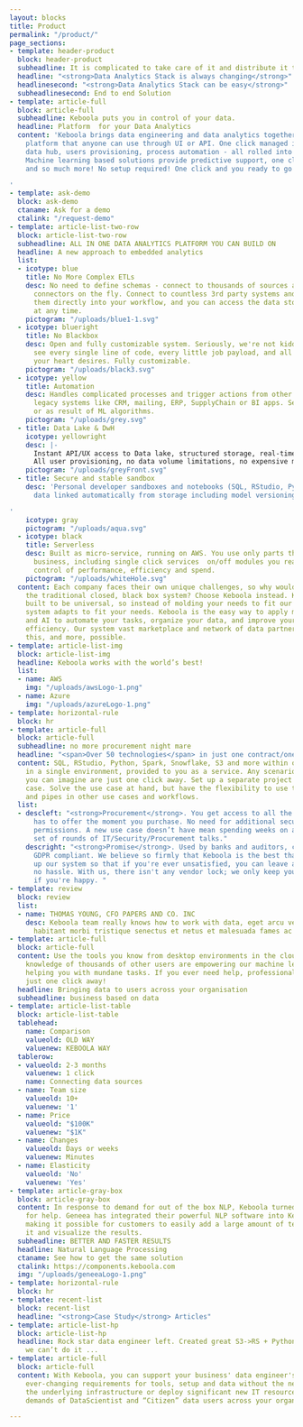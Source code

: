 ```yaml
---
layout: blocks
title: Product
permalink: "/product/"
page_sections:
- template: header-product
  block: header-product
  subheadline: It is complicated to take care of it and distribute it to the users
  headline: "<strong>Data Analytics Stack is always changing</strong>"
  headlinesecond: "<strong>Data Analytics Stack can be easy</strong>"
  subheadlinesecond: End to end Solution
- template: article-full
  block: article-full
  subheadline: Keboola puts you in control of your data.
  headline: Platform  for your Data Analytics
  content: 'Keboola brings data engineering and data analytics together on one single
    platform that anyone can use through UI or API. One click managed infrastructure,
    data hub, users provisioning, process automation - all rolled into one platform.
    Machine learning based solutions provide predictive support, one click scaffolding
    and so much more! No setup required! One click and you ready to go!

'
- template: ask-demo
  block: ask-demo
  ctaname: Ask for a demo
  ctalink: "/request-demo"
- template: article-list-two-row
  block: article-list-two-row
  subheadline: ALL IN ONE DATA ANALYTICS PLATFORM YOU CAN BUILD ON
  headline: A new approach to embedded analytics
  list:
  - icotype: blue
    title: No More Complex ETLs
    desc: No need to define schemas - connect to thousands of sources and create new
      connectors on the fly. Connect to countless 3rd party systems and integrate
      them directly into your workflow, and you can access the data stored by Keboola
      at any time.
    pictogram: "/uploads/blue1-1.svg"
  - icotype: blueright
    title: No Blackbox
    desc: Open and fully customizable system. Seriously, we're not kidding. You can
      see every single line of code, every little job payload, and all the data streams
      your heart desires. Fully customizable.
    pictogram: "/uploads/black3.svg"
  - icotype: yellow
    title: Automation
    desc: Handles complicated processes and trigger actions from other SaaS apps and
      legacy systems like CRM, mailing, ERP, SupplyChain or BI apps. Setup manually
      or as result of ML algorithms.
    pictogram: "/uploads/grey.svg"
  - title: Data Lake & DwH
    icotype: yellowright
    desc: |-
      Instant API/UX access to Data lake, structured storage, real-time analytical datawarehouses for your teams, processed data storage and data catalogs.
      All user provisioning, no data volume limitations, no expensive maintenance cost.
    pictogram: "/uploads/greyFront.svg"
  - title: Secure and stable sandbox
    desc: 'Personal developer sandboxes and notebooks (SQL, RStudio, Python) with
      data linked automatically from storage including model versioning.

'
    icotype: gray
    pictogram: "/uploads/aqua.svg"
  - icotype: black
    title: Serverless
    desc: Built as micro-service, running on AWS. You use only parts that suit your
      business, including single click services  on/off modules you really need. Total
      control of performance, efficiency and spend.
    pictogram: "/uploads/whiteHole.svg"
  content: Each company faces their own unique challenges, so why would you go with
    the traditional closed, black box system? Choose Keboola instead. Keboola was
    built to be universal, so instead of molding your needs to fit our system, our
    system adapts to fit your needs. Keboola is the easy way to apply machine learning
    and AI to automate your tasks, organize your data, and improve your operational
    efficiency. Our system vast marketplace and network of data partners make all
    this, and more, possible.
- template: article-list-img
  block: article-list-img
  headline: Keboola works with the world’s best!
  list:
  - name: AWS
    img: "/uploads/awsLogo-1.png"
  - name: Azure
    img: "/uploads/azureLogo-1.png"
- template: horizontal-rule
  block: hr
- template: article-full
  block: article-full
  subheadline: no more procurement night mare
  headline: "<span>Over 50 technologies</span> in just one contract/one invoice "
  content: SQL, RStudio, Python, Spark, Snowflake, S3 and more within one contract,
    in a single environment, provided to you as a service. Any scenarios and configurations
    you can imagine are just one click away. Set up a separate project for each use
    case. Solve the use case at hand, but have the flexibility to use the results
    and pipes in other use cases and workflows.
  list:
  - descleft: "<strong>Procurement</strong>. You get access to all the tools Keboola
      has to offer the moment you purchase. No need for additional security or procurement
      permissions. A new use case doesn’t have mean spending weeks on a whole new
      set of rounds of IT/Security/Procurement talks."
    descright: "<strong>Promise</strong>. Used by banks and auditors, completely secure,
      GDPR compliant. We believe so firmly that Keboola is the best that we've set
      up our system so that if you're ever unsatisfied, you can leave anytime with
      no hassle. With us, there isn't any vendor lock; we only keep your business
      if you're happy. "
- template: review
  block: review
  list:
  - name: THOMAS YOUNG, CFO PAPERS AND CO. INC
    desc: Keboola team really knows how to work with data, eget arcu velit. Pellentesque
      habitant morbi tristique senectus et netus et malesuada fames ac turpis egestas.
- template: article-full
  block: article-full
  content: Use the tools you know from desktop environments in the cloud with the
    knowledge of thousands of other users are empowering our machine learning and
    helping you with mundane tasks. If you ever need help, professional support is
    just one click away!
  headline: Bringing data to users across your organisation
  subheadline: business based on data
- template: article-list-table
  block: article-list-table
  tablehead:
    name: Comparison
    valueold: OLD WAY
    valuenew: KEBOOLA WAY
  tablerow:
  - valueold: 2-3 months
    valuenew: 1 click
    name: Connecting data sources
  - name: Team size
    valueold: 10+
    valuenew: '1'
  - name: Price
    valueold: "$100K"
    valuenew: "$1K"
  - name: Changes
    valueold: Days or weeks
    valuenew: Minutes
  - name: Elasticity
    valueold: 'No'
    valuenew: 'Yes'
- template: article-gray-box
  block: article-gray-box
  content: In response to demand for out of the box NLP, Keboola turned to Geneea
    for help. Geneea has integrated their powerful NLP software into Keboola’s platform
    making it possible for customers to easily add a large amount of text, process
    it and visualize the results.
  subheadline: BETTER AND FASTER RESULTS
  headline: Natural Language Processing
  ctaname: See how to get the same solution
  ctalink: https://components.keboola.com
  img: "/uploads/geneeaLogo-1.png"
- template: horizontal-rule
  block: hr
- template: recent-list
  block: recent-list
  headline: "<strong>Case Study</strong> Articles"
- template: article-list-hp
  block: article-list-hp
  headline: Rock star data engineer left. Created great S3->RS + Python ... but now
    we can’t do it ...
- template: article-full
  block: article-full
  content: With Keboola, you can support your business' data engineer's and data scientist's
    ever-changing requirements for tools, setup and data without the need to change
    the underlying infrastructure or deploy significant new IT resources to handle
    demands of DataScientist and “Citizen” data users across your organisation.

---
```

